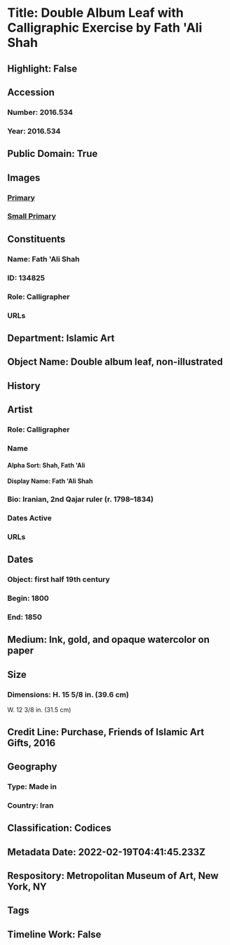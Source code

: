 # Title: Double Album Leaf with Calligraphic Exercise by Fath 'Ali Shah
## Highlight: False
## Accession
### Number: 2016.534
### Year: 2016.534
## Public Domain: True
## Images
### [Primary](https://images.metmuseum.org/CRDImages/is/original/DP-13133-025.jpg)
### [Small Primary](https://images.metmuseum.org/CRDImages/is/web-large/DP-13133-025.jpg)
## Constituents
### Name: Fath &#39;Ali Shah
### ID: 134825
### Role: Calligrapher
### URLs
## Department: Islamic Art
## Object Name: Double album leaf, non-illustrated
## History
## Artist
### Role: Calligrapher
### Name
#### Alpha Sort: Shah, Fath 'Ali
#### Display Name: Fath 'Ali Shah
### Bio: Iranian, 2nd Qajar ruler (r. 1798–1834)
### Dates Active
### URLs
## Dates
### Object: first half 19th century
### Begin: 1800
### End: 1850
## Medium: Ink, gold, and opaque watercolor on paper
## Size
### Dimensions: H. 15 5/8 in. (39.6 cm)
W. 12 3/8 in. (31.5 cm)
## Credit Line: Purchase, Friends of Islamic Art Gifts, 2016
## Geography
### Type: Made in
### Country: Iran
## Classification: Codices
## Metadata Date: 2022-02-19T04:41:45.233Z
## Respository: Metropolitan Museum of Art, New York, NY
## Tags
## Timeline Work: False
